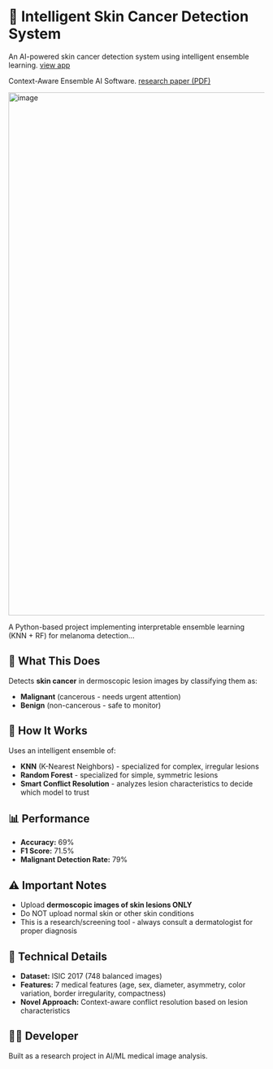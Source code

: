 # 🏥 Intelligent Skin Cancer Detection System 

An AI-powered skin cancer detection system using intelligent ensemble learning.
[view app](https://huggingface.co/spaces/RavichandraNayakar/Intelligent-Skin-Cancer-Detection-System)

Context-Aware Ensemble AI Software.
[research paper (PDF)](https://acrobat.adobe.com/id/urn:aaid:sc:ap:d48153ea-64c4-45cd-976d-b7dff9071dab)

<img width="1920" height="1028" alt="image" src="https://github.com/user-attachments/assets/4348484e-42de-4a55-af10-e5121552e28b" />

A Python-based project implementing interpretable ensemble learning (KNN + RF) for melanoma detection...

## 🎯 What This Does

Detects **skin cancer** in dermoscopic lesion images by classifying them as:
- **Malignant** (cancerous - needs urgent attention)
- **Benign** (non-cancerous - safe to monitor)

## 🧠 How It Works

Uses an intelligent ensemble of:
- **KNN** (K-Nearest Neighbors) - specialized for complex, irregular lesions
- **Random Forest** - specialized for simple, symmetric lesions
- **Smart Conflict Resolution** - analyzes lesion characteristics to decide which model to trust

## 📊 Performance

- **Accuracy:** 69%
- **F1 Score:** 71.5%
- **Malignant Detection Rate:** 79%

## ⚠️ Important Notes

- Upload **dermoscopic images of skin lesions ONLY**
- Do NOT upload normal skin or other skin conditions
- This is a research/screening tool - always consult a dermatologist for proper diagnosis

## 🔬 Technical Details

- **Dataset:** ISIC 2017 (748 balanced images)
- **Features:** 7 medical features (age, sex, diameter, asymmetry, color variation, border irregularity, compactness)
- **Novel Approach:** Context-aware conflict resolution based on lesion characteristics

## 👨‍💻 Developer

Built as a research project in AI/ML medical image analysis.
